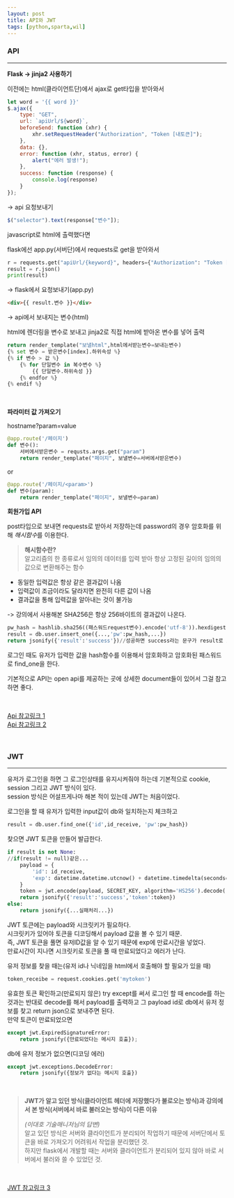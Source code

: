 ```yaml
---
layout: post
title: API와 JWT
tags: [python,sparta,wil]
---
```

### API
---

**Flask -> jinja2 사용하기**   

이전에는 html(클라이언트단)에서 ajax로 get타입을 받아와서   

```javascript
let word = '{{ word }}'
$.ajax({
    type: "GET",
    url: `apiUrl/${word}`,
    beforeSend: function (xhr) {
        xhr.setRequestHeader("Authorization", "Token [내토큰]");
    },
    data: {},
    error: function (xhr, status, error) {
        alert("에러 발생!");
    },
    success: function (response) {
        console.log(response)
    }
});
```
-> api 요청보내기   

```javascript
$("selector").text(response["변수"]);
```   
javascript로 html에 출력했다면

flask에선
app.py(서버단)에서 requests로 get을 받아와서

```python
r = requests.get("apiUrl/{keyword}", headers={"Authorization": "Token [내토큰]"})
result = r.json()
print(result)
```
-> flask에서 요청보내기(app.py)
```html
<div>{{ result.변수 }}</div>
```
-> api에서 보내지는 변수(html)

html에 렌더링을 변수로 보내고 jinja2로 직접 html에 받아온 변수를 넣어 출력   

```python
return render_template("보낼html",html에서받는변수=보내는변수)
{% set 변수 = 받은변수[index].하위속성 %}
{% if 변수 > 값 %}
    {% for 단일변수 in 복수변수 %}
        {{ 단일변수.하위속성 }}
    {% endfor %}
{% endif %}
```   

<br/>

**파라미터 값 가져오기**    

hostname?param=value
```python
@app.route('/페이지')
def 변수():
    서버에서받은변수 = requsts.args.get("param")
    return render_template("페이지", 보낼변수=서버에서받은변수)
``` 
or
```python
@app.route('/페이지/<param>')
def 변수(param):
    return render_template("페이지", 보낼변수=param)   
```   

**회원가입 API**   

post타입으로 보내면 requests로 받아서 저장하는데 password의 경우 암호화를 위해 *해시함수*를 이용한다.   

> **해시함수란?**   
> 알고리즘의 한 종류로서 임의의 데이터를 입력 받아 항상 고정된 길이의 임의의 값으로 변환해주는 함수   


* 동일한 입력값은 항상 같은 결과값이 나옴
* 입력값이 조금이라도 달라지면 완전히 다른 값이 나옴
* 결과값을 통해 입력값을 알아내는 것이 불가능

-> 강의에서 사용해본 SHA256은 항상 256바이트의 결과값이 나온다.

```python
pw_hash = hashlib.sha256((패스워드request변수).encode('utf-8')).hexdigest()
result = db.user.insert_one({...,'pw':pw_hash,...})
return jsonify({'result':'success'})//성공하면 success라는 문구가 result로 보내짐
```
로그인 때도 유저가 입력한 값을 hash함수를 이용해서 암호화하고 암호화된 패스워드로 find_one을 한다.


기본적으로 API는 open api를 제공하는 곳에 상세한 document들이 있어서 그걸 참고하면 좋다.   

<br/>

[Api 참고링크 1](https://www.notion.so/2-8218e41923f748a590c9ce4645e307bd "스파르타코딩클럽 웹개발플러스 2주차")   
[Api 참고링크 2](https://www.notion.so/3-886885172e3343ae93ed43e0eada22a7 "스파르타코딩클럽 웹개발플러스 3주차")   

<br/>

### JWT
---   
유저가 로그인을 하면 그 로그인상태를 유지시켜줘야 하는데 기본적으로 cookie, session 그리고 JWT 방식이 있다.   
session 방식은 어설프게나마 해본 적이 있는데 JWT는 처음이었다.   

로그인을 할 때 유저가 입력한 input값이 db와 일치하는지 체크하고
```python
result = db.user.find_one({'id',id_receive, 'pw':pw_hash})
```
찾으면 JWT 토큰을 만들어 발급한다.
```python
if result is not None:
//if(result != null)같은...
    payload = {
        'id': id_receive,
        'exp': datetime.datetime.utcnow() + datetime.timedelta(seconds=5)//5초 뒤에 만료
    }
    token = jwt.encode(payload, SECRET_KEY, algorithm='HS256').decode('utf-8')
    return jsonify({'result':'success','token':token})
else:
    return jsonify({...실패처리...})
```
JWT 토큰에는 payload와 시크릿키가 필요하다.  
시크릿키가 있어야 토큰을 디코딩해서 payload 값을 볼 수 있기 때문.  
즉, JWT 토큰을 풀면 유저ID값을 알 수 있기 때문에 exp에 만료시간을 넣었다.   
만료시간이 지나면 시크릿키로 토큰을 풀 때 만료되었다고 에러가 난다.   

유저 정보를 찾을 때는(유저 id나 닉네임을 html에서 호출해야 할 필요가 있을 때)

```python
token_receibe = request.cookies.get('mytoken')
```
유효한 토큰 확인하고(만료되지 않은) try except를 써서 로그인 할 때 encode를 하는 것과는 반대로 decode를 해서 payload를 출력하고 그 payload id로 db에서 유저 정보를 찾고 return json으로 보내주면 된다.   
만약 토큰이 만료되었으면
```python
except jwt.ExpiredSignatureError:
    return jsonify({만료되었다는 메시지 호출});
```
db에 유저 정보가 없으면(디코딩 에러)
```python
except jwt.exceptions.DecodeError:
    return jsonify({정보가 없다는 메시지 호출})
```

<br/>

> **JWT가 알고 있던 방식(클라이언트 헤더에 저장했다가 불로오는 방식)과 강의에서 본 방식(서버에서 바로 불러오는 방식)이 다른 이유**   
>
> *(이대호 기술매니저님의 답변)*   
알고 있던 방식은 서버와 클라이언트가 분리되어 작업하기 때문에 서버단에서 토큰을 바로 가져오기 어려워서 작업을 분리했던 것.   
하지만 flask에서 개발할 때는 서버와 클라이언트가 분리되어 있지 않아 바로 서버에서 불러와 쓸 수 있었던 것.
   
<br/>

[JWT 참고링크 3](https://www.notion.so/4-fdcb0566b88e4305bebc8b6817ccedbb "스파르타코딩클럽 웹개발플러스 4주차")